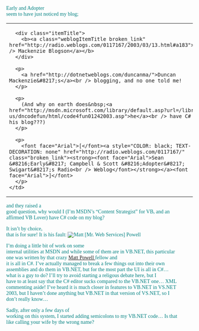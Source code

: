 <font face="Trebuchet MS" color="teal">Early and Adopter<br /> seem to have just noticed my blog;</font> 

<table cellpadding="1" width="100%">
  <tr>
    <td valign="top">
      </p> 
      
      <div class="itemTitle">
        <b><a class="weblogItemTitle broken_link" href="http://radio.weblogs.com/0117167/2003/03/13.html#a183">Duncan<br /> Mackenzie Blogson</a></b>
      </div>
      
      <p>
        <a href="http://dotnetweblogs.com/duncanma/">Duncan Mackenzie&#8217;s</a><br /> blogging, and no one told me!
      </p>
      
      <p>
        (And why on earth does&nbsp;<a href="http://msdn.microsoft.com/library/default.asp?url=/library/en-us/dncodefun/html/code4fun01242003.asp">he</a><br /> have C# code on his blog???)
      </p>
      
      <p>
        <font face="Arial">[</font><a style="COLOR: black; TEXT-DECORATION: none" href="http://radio.weblogs.com/0117167/" class="broken_link"><strong><font face="Arial">Sean &#8216;Early&#8217; Campbell & Scott &#8216;Adopter&#8217; Swigart&#8217;s Radio<br /> Weblog</font></strong></a><font face="Arial">]</font>
      </p>
    </td>
  </tr>
</table>

<font face="Trebuchet MS" color="teal">and they raised a<br /> good question, why would I (I&#8217;m MSDN&#8217;s &#8220;Content Strategist&#8221; for VB, and an<br /> affirmed VB Lover) have C# code on my blog?</font> 

<font face="Trebuchet MS" color="teal">It isn&#8217;t by choice,<br /> that is for sure! It is his fault: <img alt="Matt [Mr. Web Services] Powell" hspace="0" src="http://msdn.microsoft.com/columns/graphics/service.gif" align="baseline" border="0" /></font> 

<font face="Trebuchet MS" color="teal">I&#8217;m doing a little bit of work on some<br /> internal utilities at MSDN and while some of them are in VB.NET, this particular<br /> one was written by that crazy <a href="http://msdn.microsoft.com/columns/service.asp" class="broken_link">Matt Powell </a>fellow and<br /> it is all in C#. I&#8217;ve actually managed to break a few things out into their own<br /> assemblies and do them in VB.NET, but for the most part the UI is all in C#&#8230;<br /> what is a guy to do? I&#8217;ll try to avoid starting a religous debate here, but I<br /> have to at least say that the C# editor sucks compared to the VB.NET one&#8230; XML<br /> commenting aside! I&#8217;ve heard it is much closer in features to VB.NET in VS.NET<br /> 2003, but I haven&#8217;t done anything but VB.NET in that version of VS.NET, so I<br /> don&#8217;t really know&#8230;</font>

<font face="Trebuchet MS" color="#008080">Sadly, after only a few days of<br /> working on this system, I started adding semicolons to my VB.NET code&#8230; Is that<br /> like calling your wife by the wrong name?</font>